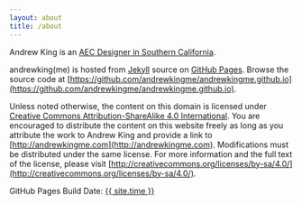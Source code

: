 ```yaml
---
layout: about
title: /about
---
```


Andrew King is an [AEC Designer in Southern California](https://www.linkedin.com/in/andrewkingme).

andrewking(me) is hosted from [Jekyll](http://jekyllrb.com) source on [GitHub Pages](http://pages.github.com). Browse the source code at [https://github.com/andrewkingme/andrewkingme.github.io](https://github.com/andrewkingme/andrewkingme.github.io).

Unless noted otherwise, the content on this domain is licensed under [Creative Commons Attribution-ShareAlike 4.0 International](http://creativecommons.org/licenses/by-sa/4.0/). You are encouraged to distribute the content on this website freely as long as you attribute the work to Andrew King and provide a link to [http://andrewkingme.com](http://andrewkingme.com). Modifications must be distributed under the same license. For more information and the full text of the license, please visit [http://creativecommons.org/licenses/by-sa/4.0/](http://creativecommons.org/licenses/by-sa/4.0/).

GitHub Pages Build Date: <a href="https://github.com/andrewkingme/andrewkingme.github.io" class="builddate_link">{{ site.time }}</a>
